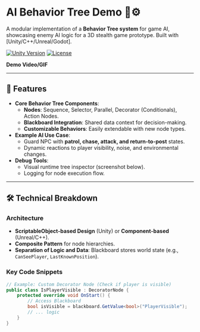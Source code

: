 # AI Behavior Tree Demo 🧠⚙️

A modular implementation of a **Behavior Tree system** for game AI, showcasing enemy AI logic for a 3D stealth game prototype. Built with [Unity/C++/Unreal/Godot].

[![Unity Version](https://img.shields.io/badge/Unity-2022.3+-black?logo=unity)](link)
[![License](https://img.shields.io/badge/License-MIT-green)](link)

**Demo Video/GIF**  
<!-- Embed a short GIF/video showing the AI in action (e.g., patrolling, reacting to player) -->

---

## 🎯 Features
- **Core Behavior Tree Components**:
  - **Nodes**: Sequence, Selector, Parallel, Decorator (Conditionals), Action Nodes.
  - **Blackboard Integration**: Shared data context for decision-making.
  - **Customizable Behaviors**: Easily extendable with new node types.
- **Example AI Use Case**:
  - Guard NPC with **patrol, chase, attack, and return-to-post** states.
  - Dynamic reactions to player visibility, noise, and environmental changes.
- **Debug Tools**:
  - Visual runtime tree inspector (screenshot below).
  - Logging for node execution flow.

---

## 🛠️ Technical Breakdown
### **Architecture**
- **ScriptableObject-based Design** (Unity) or **Component-based** (Unreal/C++).
- **Composite Pattern** for node hierarchies.
- **Separation of Logic and Data**: Blackboard stores world state (e.g., `CanSeePlayer`, `LastKnownPosition`).

### **Key Code Snippets**
```csharp
// Example: Custom Decorator Node (Check if player is visible)
public class IsPlayerVisible : DecoratorNode {
    protected override void OnStart() {
        // Access Blackboard
        bool isVisible = blackboard.GetValue<bool>("PlayerVisible");
        // ... logic
    }
}
